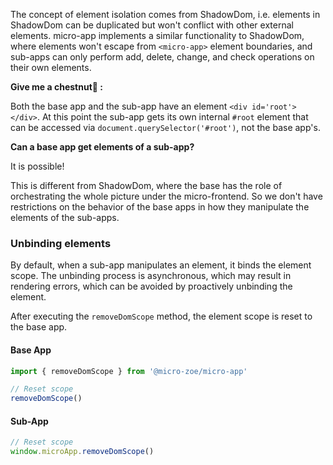 The concept of element isolation comes from ShadowDom, i.e. elements in ShadowDom can be duplicated but won't conflict with other external elements.
micro-app implements a similar functionality to ShadowDom, where elements won't escape from ``<micro-app>`` element boundaries, and sub-apps can only perform add, delete, change, and check operations on their own elements.

**Give me a chestnut🌰 :**

Both the base app and the sub-app have an element `<div id='root'></div>`.
At this point the sub-app gets its own internal `#root` element that can be accessed via `document.querySelector('#root')`, not the base app's.

**Can a base app get elements of a sub-app?**

It is possible!

This is different from ShadowDom, where the base has the role of orchestrating the whole picture under the micro-frontend.
So we don't have restrictions on the behavior of the base apps in how they manipulate the elements of the sub-apps.

### Unbinding elements
By default, when a sub-app manipulates an element, it binds the element scope.
The unbinding process is asynchronous, which may result in rendering errors, which can be avoided by proactively unbinding the element.

After executing the `removeDomScope` method, the element scope is reset to the base app.

<!-- tabs:start -->
#### **Base App**
```js
import { removeDomScope } from '@micro-zoe/micro-app'

// Reset scope
removeDomScope()
```

#### **Sub-App**
```js
// Reset scope
window.microApp.removeDomScope()
```
<!-- tabs:end -->

